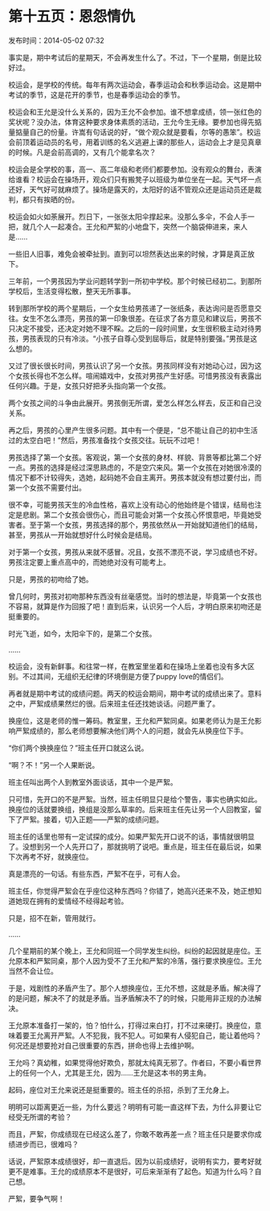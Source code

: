# 第十五页：恩怨情仇

<note>
    <p>
        发布时间：2014-05-02 07:32
    </p>
</note>


事实是，期中考试后的星期天，不会再发生什么了。不过，下一个星期，倒是比较好过。

校运会，是学校的传统。每年有两次运动会，春季运动会和秋季运动会。这是期中考试的季节，这是花开的季节，也是春季运动会的季节。

校运会和王允是没什么关系的，因为王允不会参加。谁不想拿成绩，领一张红色的奖状呢？没办法，体育这种要求身体素质的活动，王允今生无缘。要参加也得先掂量掂量自己的份量。许嵩有句话说的好，“做个观众就是要看，尔等的愚笨”。校运会前顶着运动员的名号，用着训练的名义逃避上课的那些人，运动会上才是见真章的时候。凡是会前高调的，又有几个能拿名次？

校运会是全学校的事，高一、高二年级和老师们都要参加。没有观众的舞台，表演给谁看？校运会在操场开，观众们只有搬凳子以班级为单位坐在一起。天气坏一点还好，天气好可就麻烦了。操场是露天的，太阳好的话不管观众还是运动员还是裁判，都只有挨晒的份。

校运会如火如荼展开。烈日下，一张张太阳伞撑起来。没那么多伞，不会人手一把，就几个人一起凑合。王允和严絮的小地盘下，突然一个脑袋伸进来，来人是……

一些旧人旧事，难免会被牵扯到。直到可以坦然表达出来的时候，才算是真正放下。

三年前，一个男孩因为学业问题转学到一所初中学校。那个时候已经初二。到那所学校后，生活变得松散，整天无所事事。

转到那所学校的两个星期后，一个女生给男孩递了一张纸条，表达询问是否愿意交往。女生不怎么漂亮，男孩的第一印象很差。在征求了各方意见和建议后，男孩不只决定不接受，还决定对她不理不睬。之后的一段时间里，女生很积极主动对待男孩，男孩表现的只有冷淡。“小孩子自尊心受到屈辱后，就是特别要强。”男孩是这么想的。

又过了很长很长时间，男孩认识了另一个女孩。男孩同样没有对她动心过，因为这个女孩长得也不怎么样。喧闹嬉戏中，女孩对男孩产生好感。可惜男孩没有表露出任何兴趣。于是，女孩只好把矛头指向第一个女孩。

两个女孩之间的斗争由此展开。男孩倒无所谓，爱怎么样怎么样去，反正和自己没关系。

再之后，男孩的心里产生很多问题。其中有一个便是，“总不能让自己的初中生活过的太空白吧！”然后，男孩准备找个女孩交往。玩玩不过吧！

男孩选择了第一个女孩。客观说，第一个女孩的身材、样貌、背景等都比第二个好一点。男孩的选择是经过深思熟虑的，不是空穴来风。第一个女孩在对她很冷漠的情况下都不计较得失，选她，起码她不会自主离开。男孩本就没有想过要付出，而第一个女孩不需要付出。

很不幸，可能男孩天生的冷血性格，喜欢上没有动心的他始终是个错误，结局也注定是悲剧。第二个女孩会很伤心，而且可能会对第一个女孩心怀恨意吧，毕竟她受害者。至于第一个女孩，男孩选择的那个，男孩依然从一开始就知道他们的结局，甚至，男孩从一开始就想好什么时候会是结局。

对于第一个女孩，男孩从来就不感冒。况且，女孩不漂亮不说，学习成绩也不好。男孩注定要上重点高中的，而她绝对没有可能考上。

只是，男孩的初吻给了她。

曾几何时，男孩对初吻那种东西没有丝毫感觉。当时的想法是，毕竟第一个女孩也不容易，就算是作为回报了吧！直到后来，认识另一个人后，才明白原来初吻还是挺重要的。

时光飞逝，如今，太阳伞下的，是第二个女孩。

……

校运会，没有新鲜事。和往常一样，在教室里坐着和在操场上坐着也没有多大区别。不过其间，无组织无纪律的环境倒是方便了puppy love的情侣们。

再者就是期中考试的成绩问题。两天的校运会期间，期中考试的成绩出来了。意料之中，严絮成绩果然烂的很。后来班主任还找她谈话。问题严重了。

换座位，这是老师的惟一筹码。教室里，王允和严絮同桌。如果老师认为是王允影响严絮成绩的，那么老师想要解决他们两个人的问题，就会先从换座位下手。

“你们两个换换座位？”班主任开口就这么说。

“啊？不！”另一个人果断说。

班主任叫出两个人到教室外面谈话，其中一个是严絮。

只可惜，先开口的不是严絮。当然，班主任明显只是给个警告，事实也确实如此。换座位的话就要换组，换组是没那么草率的。后来班主任先让另一个人回教室，留下了严絮。接着，切入正题——严絮的成绩问题。

班主任的话里也带有一定试探的成分。如果严絮先开口说不的话，事情就很明显了。没想到另一个人先开口了，那就挑明了说吧。重点是，班主任在最后说，如果下次再考不好，就换座位。

真是漂亮的一句话。有些东西，严絮不在乎，可有人会。

班主任，你觉得严絮会在乎座位这种东西吗？你错了，她高兴还来不及，她正想知道她现在拥有的爱情经不经得起考验。

只是，招不在新，管用就行。

……

几个星期前的某个晚上，王允和同班一个同学发生纠纷。纠纷的起因就是座位。王允原本和严絮同桌，那个人因为受不了王允和严絮的冷落，强行要求换座位。王允当然不会让位。

于是，戏剧性的矛盾产生了。那个人想换座位，王允不想，这就是矛盾。解决得了的是问题，解决不了的就是矛盾。当矛盾解决不了的时候，只能用非正规的办法解决。

王允原本准备打一架的，怕？怕什么，打得过来白打，打不过来硬打。换座位，意味着要王允离开严絮。人不犯我，我不犯人。可如果有人侵犯自己，能让着他吗？何况还是想要抢对自己很重要的东西，拼命也得上去维护啊。

王允吗？真幼稚，如果觉得他好欺负，那就太纯真无邪了。作者曰，不要小看世界上的任何一个人，尤其是王允，因为……王允是这本书的男主角。

起码，座位对王允来说还是挺重要的。班主任的杀招，杀到了王允身上。

明明可以距离更近一些，为什么要远？明明有可能一直这样下去，为什么非要让它经受无所谓的考验？

而且，严絮，你成绩现在已经这么差了，你敢不敢再差一点？班主任只是要求你成绩进步而已，很难吗？

话说，严絮原本成绩很好，却一直退后。因为以前成绩好，说明有实力，要考好就更不是难事。王允的成绩原本不是很好，可后来渐渐有了起色。知道为什么吗？自己想。

严絮，要争气啊！